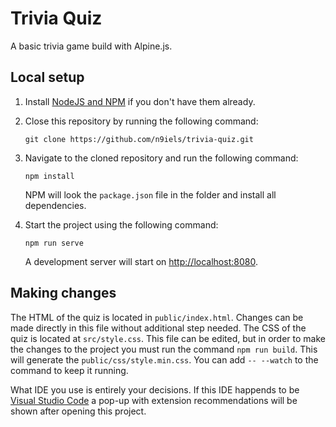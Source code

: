 # Trivia Quiz

A basic trivia game build with Alpine.js.

## Local setup

1. Install [NodeJS and NPM](https://nodejs.org/en/) if you don't have them already.

1. Close this repository by running the following command:

   ```
   git clone https://github.com/n9iels/trivia-quiz.git
   ```

1. Navigate to the cloned repository and run the following command:

   ```
   npm install
   ```

   NPM will look the `package.json` file in the folder and install all dependencies.

1. Start the project using the following command:

   ```
   npm run serve
   ```

   A development server will start on <http://localhost:8080>.

## Making changes

The HTML of the quiz is located in `public/index.html`. Changes can be made directly in this file without additional step needed. The CSS of the quiz is located at `src/style.css`. This file can be edited, but in order to make the changes to the project you must run the command `npm run build`. This will generate the `public/css/style.min.css`. You can add `-- --watch` to the command to keep it running.

What IDE you use is entirely your decisions. If this IDE happends to be [Visual Studio Code](https://code.visualstudio.com/) a pop-up with extension recommendations will be shown after opening this project.
